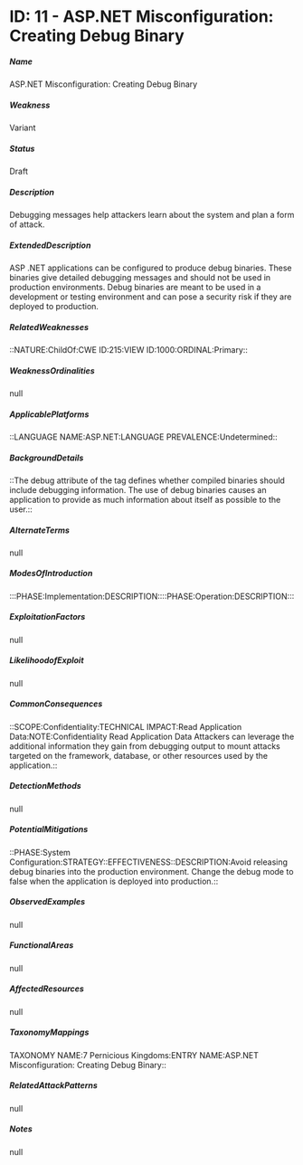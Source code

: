 # ID: 11 - ASP.NET Misconfiguration: Creating Debug Binary
<h5>Name</h5>ASP.NET Misconfiguration: Creating Debug Binary
<h5>Weakness</h5>Variant
<h5>Status</h5>Draft
<h5>Description</h5>Debugging messages help attackers learn about the system and plan a form of attack.
<h5>ExtendedDescription</h5>ASP .NET applications can be configured to produce debug binaries. These binaries give detailed debugging messages and should not be used in production environments. Debug binaries are meant to be used in a development or testing environment and can pose a security risk if they are deployed to production.
<h5>RelatedWeaknesses</h5>::NATURE:ChildOf:CWE ID:215:VIEW ID:1000:ORDINAL:Primary::
<h5>WeaknessOrdinalities</h5>null
<h5>ApplicablePlatforms</h5>::LANGUAGE NAME:ASP.NET:LANGUAGE PREVALENCE:Undetermined::
<h5>BackgroundDetails</h5>::The debug attribute of the <compilation> tag defines whether compiled binaries should include debugging information. The use of debug binaries causes an application to provide as much information about itself as possible to the user.::
<h5>AlternateTerms</h5>null
<h5>ModesOfIntroduction</h5>:::PHASE:Implementation:DESCRIPTION::::PHASE:Operation:DESCRIPTION:::
<h5>ExploitationFactors</h5>null
<h5>LikelihoodofExploit</h5>null
<h5>CommonConsequences</h5>::SCOPE:Confidentiality:TECHNICAL IMPACT:Read Application Data:NOTE:Confidentiality Read Application Data Attackers can leverage the additional information they gain from debugging output to mount attacks targeted on the framework, database, or other resources used by the application.::
<h5>DetectionMethods</h5>null
<h5>PotentialMitigations</h5>::PHASE:System Configuration:STRATEGY::EFFECTIVENESS::DESCRIPTION:Avoid releasing debug binaries into the production environment. Change the debug mode to false when the application is deployed into production.::
<h5>ObservedExamples</h5>null
<h5>FunctionalAreas</h5>null
<h5>AffectedResources</h5>null
<h5>TaxonomyMappings</h5>TAXONOMY NAME:7 Pernicious Kingdoms:ENTRY NAME:ASP.NET Misconfiguration: Creating Debug Binary::
<h5>RelatedAttackPatterns</h5>null
<h5>Notes</h5>null

